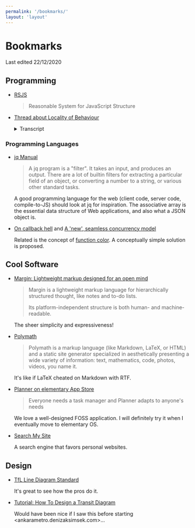 ```yaml
---
permalink: '/bookmarks/'
layout: 'layout'
---
```


# Bookmarks

Last edited 22/12/2020

## Programming

-	[RSJS](https://ricostacruz.com/rsjs/)
	
	> Reasonable System for JavaScript Structure

-	[Thread about Locality of Behaviour](https://twitter.com/htmx_org/status/1336108136923480065)
	
	<details><summary>Transcript</summary>
	
	*	[htmx.org][]
		> prediction/hope: trading off Don't Repeat Yourself & Separation of Concerns against Locality of Behaviour (LoB) is going to be one of the major tech discussions of 2021
		> 
		> <https://htmx.org/essays/locality-of-behaviour/>
	
		+	[Edouard][]
			> My trade off: DRY & SoC for low level stuff, LoB for front level ones.
		
			*	[htmx.org][]
				> great point! 
				>
				> the principle you give more emphasis to is context sensitive:
				>
				> churny front end code, likely to be viewed & edited by multiple people should favour Locality of Behaviour
				>
				> more stable & encapsulated back end code: DRY & SoC
				
				-	[Edouard][]
					> Exactly 🙏
	
	</details>

[htmx.org]: https://twitter.com/htmx_org
[Edouard]: https://twitter.com/inouire

### Programming Languages

-	[jq Manual](https://stedolan.github.io/jq/manual/)

	> A jq program is a "filter". It takes an input, and produces an output. There are a lot of builtin filters for extracting a particular field of an object, or converting a number to a string, or various other standard tasks.
	
	A good programming language for the web (client code, server code, compile-to-JS) should look at jq for inspiration. The associative array is the essential data structure of Web applications, and also what a JSON object is.

-	[On callback hell](https://qed-lang.org/qed/update/2018/11/09/on-callback-hell.html) and [A 'new', seamless concurrency model](https://qed-lang.org/article/2019/06/27/coroutines.html)

	Related is the concept of [function color](https://journal.stuffwithstuff.com/2015/02/01/what-color-is-your-function/). A conceptually simple solution is proposed.
	
## Cool Software

-	[Margin: Lightweight markup designed for an open mind](https://margin.love/)

	> Margin is a lightweight markup language for hierarchically structured thought, like notes and to-do lists.
	>
	> Its platform-independent structure is both human- and machine-readable.
	
	The sheer simplicity and expressiveness! 
	
-	[Polymath](https://jwmza.com/polymath/)

	> Polymath is a markup language (like Markdown, LaTeX, or HTML) and a static site generator specialized in aesthetically presenting a wide variety of information: text, mathematics, code, photos, videos, you name it.
	
	It's like if LaTeX cheated on Markdown with RTF.
	
-	[Planner on elementary App Store](https://appcenter.elementary.io/com.github.alainm23.planner/)

	> Everyone needs a task manager and Planner adapts to anyone's needs
	
	We love a well-designed FOSS application. I will definitely try it when I eventually move to elementary OS.
	
-	[Search My Site](https://searchmysite.net/)

	A search engine that favors personal websites.

## Design

-	[TfL Line Diagram Standard](http://content.tfl.gov.uk/tfl-line-diagram-standard.pdf)

	It's great to see how the pros do it. 

-	[Tutorial: How To Design a Transit Diagram](https://cambooth.net/how-to-design-a-transit-diagram/)

	Would have been nice if I saw this before starting <ankarametro.denizaksimsek.com>...


